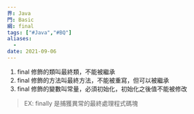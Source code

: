 ```yaml
---
界: Java
門: Basic
綱: final
tags: ["#Java","#BQ"]
aliases:
  - 
date: 2021-09-06
---
```


1. final 修飾的類叫最終類，不能被繼承
2. final 修飾的方法叫最終方法，不能被重寫，但可以被繼承
3. final 修飾的變數叫常量，必須初始化，初始化之後值不能被修改

> EX:  finally 是捕獲異常的最終處理程式碼塊